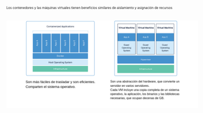 <h1 class="title" style="display:none">Desarrollo</h1>

<p style="margin-top: 20px;
          font-size: 60%;">Los contenedores y las máquinas virtuales tienen beneficios similares de aislamiento y asignación de recursos</p>

<img src="media\images\virtual-machine.png" alt="Docker" style="margin:     15px 0px;
                                                                            background: none;
                                                                            border: 0;
                                                                            box-shadow: none;">